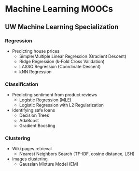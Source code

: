 # Machine Learning MOOCs

## UW Machine Learning Specialization

### Regression

- Predicting house prices
	- Simple/Multiple Linear Regression (Gradient Descent)
	- Ridge Regression (k-Fold Cross Validation)
	- LASSO Regression (Coordinate Descent)
	- kNN Regression

### Classification

- Predicting sentiment from product reviews
	- Logistic Regression (MLE)
	- Logistic Regression with L2 Regularization
- Identifying safe loans
	- Decision Trees
	- AdaBoost
	- Gradient Boosting

### Clustering

- Wiki pages retrieval
	- Nearest Neighbors Search (TF-IDF, cosine distance, LSH)
- Images clustering
	- Gaussian Mixture Model (EM)